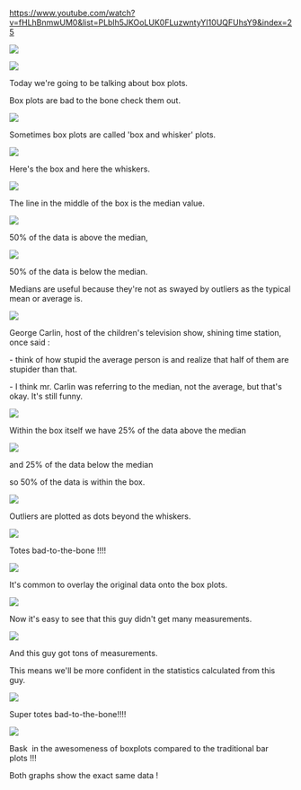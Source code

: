 <https://www.youtube.com/watch?v=fHLhBnmwUM0&list=PLblh5JKOoLUK0FLuzwntyYI10UQFUhsY9&index=25>

![](media/STATQUEST-24-STATISTICS_FUNDAMENTALS-BOX_PLOTS/image1.png)

![](media/STATQUEST-24-STATISTICS_FUNDAMENTALS-BOX_PLOTS/image2.png)

Today we\'re going to be talking about box plots.

Box plots are bad to the bone check them out.

![](media/STATQUEST-24-STATISTICS_FUNDAMENTALS-BOX_PLOTS/image3.png)

Sometimes box plots are called 'box and whisker' plots.

![](media/STATQUEST-24-STATISTICS_FUNDAMENTALS-BOX_PLOTS/image4.png)

Here\'s the box and here the whiskers.

![](media/STATQUEST-24-STATISTICS_FUNDAMENTALS-BOX_PLOTS/image5.png)

The line in the middle of the box is the median value.

![](media/STATQUEST-24-STATISTICS_FUNDAMENTALS-BOX_PLOTS/image6.png)

50% of the data is above the median,

![](media/STATQUEST-24-STATISTICS_FUNDAMENTALS-BOX_PLOTS/image7.png)

50% of the data is below the median.

Medians are useful because they\'re not as swayed by outliers as the
typical mean or average is.

![](media/STATQUEST-24-STATISTICS_FUNDAMENTALS-BOX_PLOTS/image8.png)

George Carlin, host of the children\'s television show, shining time
station, once said :

\- think of how stupid the average person is and realize that half of
them are stupider than that.

\- I think mr. Carlin was referring to the median, not the average, but
that\'s okay. It\'s still funny.

![](media/STATQUEST-24-STATISTICS_FUNDAMENTALS-BOX_PLOTS/image9.png)

Within the box itself we have 25% of the data above the median

![](media/STATQUEST-24-STATISTICS_FUNDAMENTALS-BOX_PLOTS/image10.png)

and 25% of the data below the median

so 50% of the data is within the box.

![](media/STATQUEST-24-STATISTICS_FUNDAMENTALS-BOX_PLOTS/image11.png)

Outliers are plotted as dots beyond the whiskers.

![](media/STATQUEST-24-STATISTICS_FUNDAMENTALS-BOX_PLOTS/image12.png)

Totes bad-to-the-bone !!!!

![](media/STATQUEST-24-STATISTICS_FUNDAMENTALS-BOX_PLOTS/image13.png)

It\'s common to overlay the original data onto the box plots.

![](media/STATQUEST-24-STATISTICS_FUNDAMENTALS-BOX_PLOTS/image14.png)

Now it\'s easy to see that this guy didn\'t get many measurements.

![](media/STATQUEST-24-STATISTICS_FUNDAMENTALS-BOX_PLOTS/image15.png)

And this guy got tons of measurements.

This means we\'ll be more confident in the statistics calculated from
this guy.

![](media/STATQUEST-24-STATISTICS_FUNDAMENTALS-BOX_PLOTS/image16.png)

Super totes bad-to-the-bone!!!!

![](media/STATQUEST-24-STATISTICS_FUNDAMENTALS-BOX_PLOTS/image17.png)

Bask  in the awesomeness of boxplots compared to the traditional bar
plots !!!

Both graphs show the exact same data !
